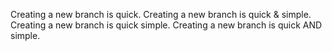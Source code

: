 Creating a new branch is quick.
Creating a new branch is quick & simple.
Creating a new branch is quick  simple.
Creating a new branch is quick AND simple.

